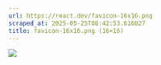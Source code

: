 ```yaml
---
url: https://react.dev/favicon-16x16.png
scraped_at: 2025-05-25T08:42:53.616027
title: favicon-16x16.png (16×16)
---
```


![](https://react.dev/favicon-16x16.png)

